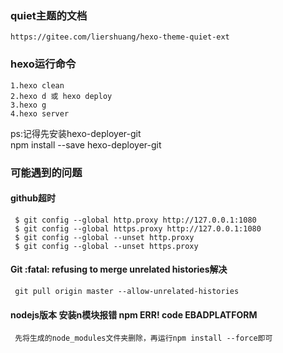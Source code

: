### quiet主题的文档
    https://gitee.com/liershuang/hexo-theme-quiet-ext
### hexo运行命令
    1.hexo clean
    2.hexo d 或 hexo deploy
    3.hexo g
    4.hexo server
ps:记得先安装hexo-deployer-git  
     npm install --save hexo-deployer-git
### 可能遇到的问题
#### github超时
     $ git config --global http.proxy http://127.0.0.1:1080  
     $ git config --global https.proxy http://127.0.0.1:1080  
     $ git config --global --unset http.proxy  
     $ git config --global --unset https.proxy  
    
#### Git :fatal: refusing to merge unrelated histories解决
     git pull origin master --allow-unrelated-histories

#### nodejs版本 安装n模块报错 npm ERR! code EBADPLATFORM
     先将生成的node_modules文件夹删除，再运行npm install --force即可
 
